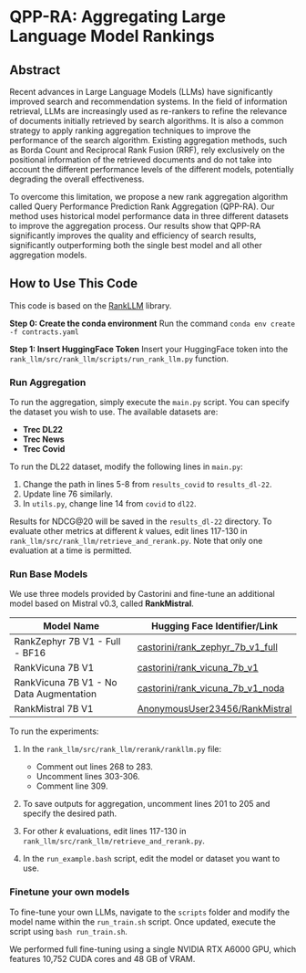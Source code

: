 # QPP-RA: Aggregating Large Language Model Rankings
## Abstract
Recent advances in Large Language Models (LLMs) have significantly improved search and recommendation systems. In the field of information retrieval, LLMs are increasingly used as re-rankers to refine the relevance of documents initially retrieved by search algorithms. It is also a common strategy to apply ranking aggregation techniques to improve the performance of the search algorithm.
Existing aggregation methods, such as Borda Count and Reciprocal Rank Fusion (RRF), rely exclusively on the positional information of the retrieved documents and do not take into account the different performance levels of the different models, potentially degrading the overall effectiveness.

To overcome this limitation, we propose a new rank aggregation algorithm called Query Performance Prediction Rank Aggregation (QPP-RA). Our method uses historical model performance data in three different datasets to improve the aggregation process. Our results show that QPP-RA significantly improves the quality and efficiency of search results, significantly outperforming both the single best model and all other aggregation models.

## How to Use This Code

This code is based on the [RankLLM](https://github.com/castorini/rank_llm) library.

**Step 0: Create the conda environment**
Run the command `conda env create -f contracts.yaml`


**Step 1: Insert HuggingFace Token**
Insert your HuggingFace token into the `rank_llm/src/rank_llm/scripts/run_rank_llm.py` function.

### Run Aggregation
To run the aggregation, simply execute the `main.py` script. You can specify the dataset you wish to use. The available datasets are:

- **Trec DL22**
- **Trec News**
- **Trec Covid**

To run the DL22 dataset, modify the following lines in `main.py`:

1. Change the path in lines 5-8 from `results_covid` to `results_dl-22`.
2. Update line 76 similarly.
3. In `utils.py`, change line 14 from `covid` to `dl22`.

Results for NDCG@20 will be saved in the `results_dl-22` directory. To evaluate other metrics at different _k_ values, edit lines 117-130 in `rank_llm/src/rank_llm/retrieve_and_rerank.py`. Note that only one evaluation at a time is permitted.

### Run Base Models

We use three models provided by Castorini and fine-tune an additional model based on Mistral v0.3, called **RankMistral**.

| Model Name                                   | Hugging Face Identifier/Link                                 |
|----------------------------------------------|--------------------------------------------------------------|
| RankZephyr 7B V1 - Full - BF16               | [castorini/rank_zephyr_7b_v1_full](https://huggingface.co/castorini/rank_zephyr_7b_v1_full) |
| RankVicuna 7B V1                             | [castorini/rank_vicuna_7b_v1](https://huggingface.co/castorini/rank_vicuna_7b_v1) |
| RankVicuna 7B V1 - No Data Augmentation      | [castorini/rank_vicuna_7b_v1_noda](https://huggingface.co/castorini/rank_vicuna_7b_v1_noda) |
| RankMistral 7B V1                            | [AnonymousUser23456/RankMistral](https://huggingface.co/AnonymousUser23456/RankMistral) |

To run the experiments:

1. In the `rank_llm/src/rank_llm/rerank/rankllm.py` file:
   - Comment out lines 268 to 283.
   - Uncomment lines 303-306.
   - Comment line 309.
   
2. To save outputs for aggregation, uncomment lines 201 to 205 and specify the desired path.

3. For other _k_ evaluations, edit lines 117-130 in `rank_llm/src/rank_llm/retrieve_and_rerank.py`.

4. In the `run_example.bash` script, edit the model or dataset you want to use.

### Finetune your own models
To fine-tune your own LLMs, navigate to the `scripts` folder and modify the model name within the `run_train.sh` script. Once updated, execute the script using `bash run_train.sh`. 

We performed full fine-tuning using a single NVIDIA RTX A6000 GPU, which features 10,752 CUDA cores and 48 GB of VRAM.
